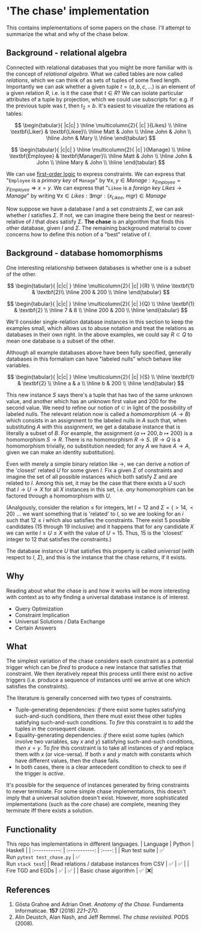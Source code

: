 <!--
    To generate the readme, run:

    docker run -ti --rm -v /Users/ksb/chase:/test/usr maltegruber/readme-tex:1.0.0

    see: https://github.com/MalteGruber/readme-tex

-->

# 'The chase' implementation

This contains implementations of some papers on the chase. I'll attempt to summarize the what and why of the chase below.

## Background - relational algebra

Connected with relational databases that you might be more familiar with is the concept of _relational algebra_. What we called tables are now called _relations_, which we can think of as sets of tuples of some fixed length. Importantly we can ask whether a given tuple $t=(a,b, c, ...)$ is an element of a given relation $R$, i.e. is it the case that $t \in R$? We can isolate particular attributes of a tuple by projection, which we could use subscripts for: e.g. if the previous tuple was $t$, then $t_2 = b$. It's easiest to visualize the relations as tables:

$$
\begin{tabular}{ |c|c| } \hline
 \multicolumn{2}{ |c| }{Likes}   \\ \hline
 \textbf{Liker}  & \textbf{Likee}\\ \hline
 Matt            & John          \\ \hline
 John            & John          \\ \hline
 John            & Mary          \\ \hline
\end{tabular}
$$

$$
\begin{tabular}{ |c|c| } \hline
 \multicolumn{2}{ |c| }{Manage}   \\ \hline
 \textbf{Employee}  & \textbf{Manager}\\ \hline
 Matt            & John          \\ \hline
 John            & John          \\ \hline
 Mary            & John          \\ \hline
\end{tabular}
$$

We can use [first-order logic](https://www.javatpoint.com/first-order-logic-in-artificial-intelligence) to express constraints. We can express that "`Employee` is a _primary key_ of `Manage`" by $\forall x, y \in Manage: x_{Employee}=y_{Employee} \Rightarrow x=y$. We can express that "`Likee` is a _foreign key_ $Likes \rightarrow Manage$" by writing $\forall x \in Likes: \exists mgr: (x_{Likee},\ mgr) \in {Manage}$

Now suppose we have a database $I$ and a set constraints $\Sigma$, we can ask whether $I$ satisfies $\Sigma$. If not, we can imagine there being the best or nearest-relative of $I$ that _does_ satisfy $\Sigma$. **The chase** is an algorithm that finds this other database, given $I$ and $\Sigma$. The remaining background material to cover concerns how to define this notion of a "best" relative of $I$.

## Background - database homomorphisms

One interesting relationship between databases is whether one is a subset of the other.

$$
\begin{tabular}{ |c|c| } \hline
 \multicolumn{2}{ |c| }{R}   \\ \hline
 \textbf{1}  & \textbf{2}\\ \hline
 200            & 200          \\ \hline
\end{tabular}
$$

$$
\begin{tabular}{ |c|c| } \hline
 \multicolumn{2}{ |c| }{Q} \\ \hline
 \textbf{1}  & \textbf{2}  \\ \hline
 7              & 8        \\ \hline
 200            & 200      \\ \hline
\end{tabular}
$$

We'll consider single-relation database instances in this section to keep the examples small, which allows us to abuse notation and treat the relations as databases in their own right. In the above examples, we could say $R \subset Q$ to mean one database is a subset of the other.

Although all example databases above have been fully specified, generally databases in this formalism can have "labeled nulls" which behave like variables.

$$
\begin{tabular}{ |c|c| } \hline
 \multicolumn{2}{ |c| }{S} \\ \hline
 \textbf{1}  & \textbf{2}  \\ \hline
 a            & a        \\ \hline
 b            & 200      \\ \hline
\end{tabular}
$$

This new instance $S$ says there's a tuple that has two of the same unknown value, and another which has an unknown first value and $200$ for the second value. We need to refine our notion of $\subset$ in light of the possibility of labeled nulls. The relevant relation now is called a _homomorphism_ ($A \rightarrow B$) which consists in an assignment to the labeled nulls in $A$ such that, when substituting $A$ with this assignment, we get a database instance that is literally a subset of $B$. For example, the assignment $\{a \mapsto 200, b \mapsto 200\}$ is a homomorphism $S \rightarrow R$. There is no homomorphism $R \rightarrow S$. ($R \rightarrow Q$ is a homomorphism trivially, no substitution needed; for any $A$ we have $A \rightarrow A$, given we can make an identity substitution).

Even with merely a simple binary relation like $\rightarrow$, we can derive a notion of the 'closest' related $U$ for some given $I$. Fix a given $\Sigma$ of constraints and imagine the set of all possible instances which both satisfy $\Sigma$ and are related to $I$. Among this set, it may be the case that there exists a $U$ such that $I \rightarrow U \rightarrow X$ for all $X$ instances in this set, i.e. _any_ homomorphism can be factored through a homomorphism with $U$.

(Analgously, consider the relation $\le$ for integers, let $I=12$ and $\Sigma = \{> 14, < 20\}$ ... we want something that is 'related' to $I$, so we are looking for an $i$ such that $12 \le i$ which also satisfies the constraints. There exist 5 possible candidates ($15$ through $19$ inclusive) and it happens that for any candidate $X$ we can write $I \le U \le X$ with the value of $U=15$. Thus, $15$ is the 'closest' integer to $12$ that satisfies the constraints.)

The database instance $U$ that satisfies this property is called _universal_ (with respect to $I,\  \Sigma$), and this is the instance that the chase returns, if it exists.

## Why

Reading about what the chase is and how it works will be more interesting with context as to why finding a universal database instance is of interest.

- Query Optimization
- Constraint Implication
- Universal Solutions / Data Exchange
- Certain Answers

## What

The simplest variation of the chase considers each constraint as a potential trigger which can be _fired_ to produce a new instance that satisfies that constraint. We then iteratively repeat this process until there exist no active triggers (i.e. produce a sequence of instances until we arrive at one which satisfies the constraints).

The literature is generally concerned with two types of constraints.

- Tuple-generating dependencies: _if_ there exist some tuples satisfying such-and-such conditions, _then_ there must exist these other tuples satisfying such-and-such conditions. To _fire_ this constraint is to add the tuples in the consequent clause.
- Equality-generating dependencies: _if_ there exist some tuples (which involve two variables, say $x$ and $y$) satisfying such-and-such conditions, _then_ $x=y$. To _fire_ this constraint is to take all instances of $y$ and replace them with $x$ (or vice-versa). If both $x$ and $y$ match with constants which have different values, then the chase fails.
- In both cases, there is a clear antecedent condition to check to see if the trigger is _active_.

It's possible for the sequence of instances generated by firing constraints to never terminate. For some simple chase implementations, this doesn't imply that a universal solution doesn't exist. However, more sophisticated implementations (such as the _core_ chase) are complete, meaning they terminate iff there exists a solution.

## Functionality

This repo has implementations in different languages.
| Language | Python | Haskell |
| :-----------: | :-----------: | :----: |
| Run test suite | ✅<br> Run `pytest test_chase.py` | ✅ <br> Run `stack test`|
| Read relations / database instances from CSV | ✅ | ✅ |
| Fire TGD and EGDs | ✅ | ✅ |
| Basic chase algorithm | ✅ |❌|

## References

1. Gösta Grahne and Adrian Onet. _Anatomy of the Chase_. Fundamenta Informaticae. **157** (2018) _221–270_.
2. Alin Deustch, Alan Nash, and Jeff Remmel. _The chase revisited_. PODS (2008).
